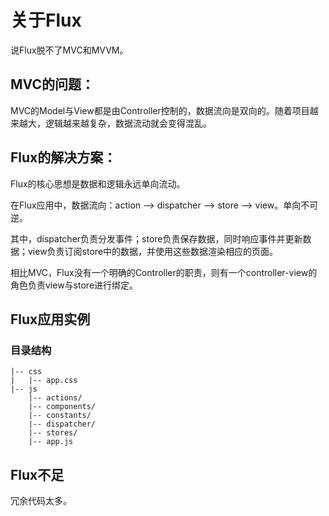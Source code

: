 # 关于Flux

说Flux脱不了MVC和MVVM。

## MVC的问题：

MVC的Model与View都是由Controller控制的，数据流向是双向的。随着项目越来越大，逻辑越来越复杂，数据流动就会变得混乱。

## Flux的解决方案：

Flux的核心思想是数据和逻辑永远单向流动。

在Flux应用中，数据流向：action --> dispatcher --> store --> view。单向不可逆。

其中，dispatcher负责分发事件；store负责保存数据，同时响应事件并更新数据；view负责订阅store中的数据，并使用这些数据渲染相应的页面。

相比MVC，Flux没有一个明确的Controller的职责，则有一个controller-view的角色负责view与store进行绑定。

## Flux应用实例

### 目录结构

```
|-- css
|   |-- app.css
|-- js
    |-- actions/
    |-- components/
    |-- constants/
    |-- dispatcher/
    |-- stores/
    |-- app.js
```

## Flux不足

冗余代码太多。
